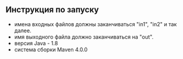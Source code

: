 Инструкция по запуску
---------------------
+ имена входных файлов должны заканчиваться "in1", "in2" и так далее.
+ имя выходного файла должно заканчиваться на "out".
+ версия Java - 1.8
+ система сборки Maven 4.0.0